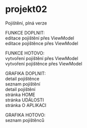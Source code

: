 # projekt02
Pojištění, plná verze

FUNKCE DOPLNIT:</br>
  editace pojištění přes ViewModel </br>
  editace pojištěnce přes ViewModel
  
FUNKCE HOTOVO:</br>
  vytvoření pojištění přes ViewModel</br>
  vytvoření pojištěnce přes ViewModel
    
GRAFIKA DOPLNIT:</br>
  detail pojištěnce</br>
  seznam pojištění</br>
  detail pojištění</br>
  stránka HOME</br>
  stránka UDÁLOSTI</br>
  stránka O APLIKACI</br>
  
  GRAFIKA HOTOVO:</br>
  seznam pojištěnců
